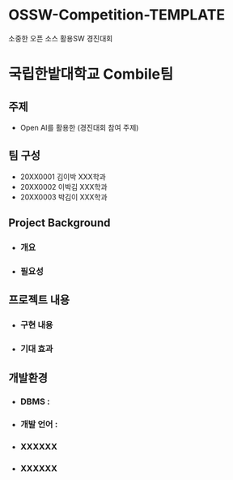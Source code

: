 # OSSW-Competition-TEMPLATE

소중한 오픈 소스 활용SW 경진대회

# 국립한밭대학교 Combile팀

## 주제

- Open AI를 활용한 (경진대회 참여 주제)

## 팀 구성

- 20XX0001 김이박 XXX학과
- 20XX0002 이박김 XXX학과
- 20XX0003 박김이 XXX학과

## Project Background

- ### 개요
- ### 필요성

## 프로젝트 내용

- ### 구현 내용
- ### 기대 효과

## 개발환경

- ### DBMS :
- ### 개발 언어 :
- ### XXXXXX
- ### XXXXXX
